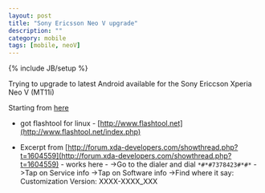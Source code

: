 ```yaml
---
layout: post
title: "Sony Ericsson Neo V upgrade"
description: ""
category: mobile
tags: [mobile, neoV]
---
```

{% include JB/setup %}

Trying to upgrade to latest Android available for the Sony Ericcson Xperia Neo V (MT11i)

Starting from [here](https://github.com/LegacyXperia/Wiki/wiki/Installing-LegacyXperia-for-Dummies)

 - got flashtool for linux - [http://www.flashtool.net](http://www.flashtool.net/index.php)

 - Excerpt from [http://forum.xda-developers.com/showthread.php?t=1604559](http://forum.xda-developers.com/showthread.php?t=1604559) - works here - 
->Go to the dialer and dial `*#*#7378423#*#*`
->Tap on Service info
->Tap on Software info
->Find where it say:
Customization Version:
XXXX-XXXX_XXX

